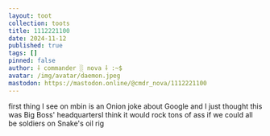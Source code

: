 ```yaml
---
layout: toot
collection: toots
title: 1112221100
date: 2024-11-12
published: true
tags: []
pinned: false
author: ⸸ commander ░ nova ⸸ :~$
avatar: /img/avatar/daemon.jpeg
mastodon: https://mastodon.online/@cmdr_nova/1112221100
---
```


first thing I see on mbin is an Onion joke about Google and I just thought this was Big Boss' headquartersI think it would rock tons of ass if we could all be soldiers on Snake's oil rig
